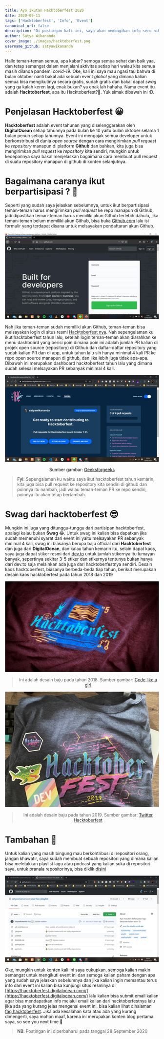 ```yaml
---
title: Ayo ikutan Hacktoberfest 2020
date: 2020-09-11
tags: ['Hacktoberfest', 'Info', 'Event']
canonical_url: false
description: "Di postingan kali ini, saya akan membagikan info seru nih, yaitu Hacktoberfest :D. Apasih Hacktoberfest itu?🤔, yuk simak selengkapnya... "
author: Satya Wikananda
cover_image: ./images/hacktoberfest.png
username_github: satyawikananda
---
```


Hallo teman-teman semua, apa kabar? semoga semua sehat dan baik yaa, dan tetap semangat dalam menjalani aktivitas setiap hari walau kita semua masih dilanda pandemi *covid-19*. Oke, kali ini saya mau ngasi tau bahwa di bulan oktober nanti bakal ada sebuah event *global* yang dimana kalian semua bisa mengikutinya secara gratis, sudah gratis dan bakal dapat *swag* yang ga kalah keren lagi, enak bukan? ya enak lah hahaha. Nama event itu adalah **Hacktoberfest**, apa itu Hacktoberfest?🤔. Yuk simak dibawah ini :D.

# Penjelasan Hacktoberfest 😀

**Hacktoberfest** adalah event tahunan yang diselenggarakan oleh **DigitalOcean** setiap tahunnya pada bulan ke 10 yaitu bulan oktober selama 1 bulan penuh setiap tahunnya. Event ini mengajak semua developer untuk berkonstribusi di dunia *open source* dengan cara mengirimkan *pull request* ke *repository* manapun di platform **Github** dan bahkan, kita juga bisa mengirimkan *pull request* ke *repository* kita sendiri, mungkin untuk kedepannya saya bakal menjelaskan bagaimana cara membuat pull request di suatu repository manapun di github di konten selanjutnya.

# Bagaimana caranya ikut berpartisipasi ? 🤔
Seperti yang sudah saya jelaskan sebelumnya, untuk ikut berpartisipasi teman-teman harus mengirimkan *pull request* ke repo manapun di Github, jadi dipastikan teman-teman harus memiliki akun Github terlebih dahulu, jika teman-teman belum memiliki akun Github, bisa buka [Github.com](https://github.com) lalu isi formulir yang terdapat disana untuk melsayakan pendaftaran akun Github.

![github-landing-page](./images/screenshot-github.jpg)

Nah jika teman-teman sudah memiliki akun Github, teman-teman bisa melsayakan login di situs resmi [Hacktoberfest nya](https://hacktoberfest.digitalocean.com/). Nah sepengelaman ku ikut hacktoberfest tahun lalu, setelah login teman-teman akan diarahkan ke menu dashboard yang berisi poin dimana poin ini adalah jumlah PR kalian di projek open source (repository) di Github dan daftar-daftar repository yang sudah kalian PR dan di app, untuk tahun lalu sih hanya minimal 4 kali PR ke repo open source manapun di github, dan jika lebih juga tidak apa-apa. Dibawah ini merupakan dashboard hacktoberfest tahun lalu yang dimana sudah selesai melsayakan PR sebanyak minimal 4 kali.

![Dashboard Hacktoberfest 2019](./images/dashboard-hacktoberfest.jpg)
<p align="center">Sumber gambar: <a href="https://media.geeksforgeeks.org/wp-content/uploads/20200122000124/hacto.jpeg">Geeksforgeeks</a></p>

> **Fyi**: Sepengalaman ku waktu saya ikut hacktoberfest tahun kemarin, kita juga bisa pull request ke repository kita sendiri di github dan poinnya itu nambah, jadi walau teman-teman PR ke repo sendiri, poinnya itu akan tetap bertambah.

# Swag dari hacktoberfest 😎
Mungkin ini juga yang ditunggu-tunggu dari partisipan hacktoberfest, apalagi kalau bukan **Swag** 😂. Untuk swag ini kalian bisa dapatkan jika sudah memenuhi syarat dari event ini yaitu melsayakan PR sebanyak minimal 4 kali, swag ini biasanya berupa baju official dari **Hacktoberfest** dan juga dari **DigitalOcean**, dan kalau tahun kemarin itu, selain dapat kaos, saya juga dapat stiker resmi dari [dev.to](https://dev.to) untuk jumlah stikernya itu lumayan banyak, sepertinya sekitar 3-5 stiker dan stikernya tentunya bukan hanya dari dev.to saja melainkan ada juga dari hacktoberfestnya sendiri. Desain kaos hacktoberfest, biasanya berbeda-beda tiap tahun, berikut merupakan desain kaos hacktoberfest pada tahun 2018 dan 2019

![Desain baju hacktoberfest 2018](./images/baju-hacktoberfest-2018.jpg)

> <p align="center">Ini adalah desain baju pada tahun 2018. Sumber gambar: <a href="https://miro.medium.com/max/2676/1*orFDyb7o_lTGuNefYvr4xg.png">Code like a girl</a></p>

![Desain baju hacktoberfest 2019](./images/baju-hacktoberfest-2019.jpg)

> <p align="center">Ini adalah desain baju pada tahun 2019. Sumber gambar: <a href="https://pbs.twimg.com/media/ETiblH4XYAAOlV1.jpg">Twitter Hacktoberfest</a></p>

# Tambahan 📝

Untuk kalian yang masih bingung mau berkontribusi di repositori orang, jangan khawatir, saya sudah membuat sebuah repositori yang dimana kalian bisa meletakkan playlist lagu atau podcast yang kalian suka di repositori saya, untuk pranala repositorinya, bisa diklik [disini](https://github.com/satyawikananda/your-fav-playlist)

![Your fav playlist repositori](./images/your-fav-playlist.jpg)

Oke, mungkin untuk konten kali ini saya cukupkan, semoga kalian makin semangat untuk mengikuti event ini dan semoga kalian paham dengan apa yang sudah saya jelaskan sebelumnya dan jika kalian ingin memantau terus info dari event ini kalian bisa kunjungi situs resminya di [https://hacktoberfest.digitalocean.com/](https://hacktoberfest.digitalocean.com/) lalu kalian bisa submit email kalian agar bisa mendapatkan info melalui email kalian dari hacktoberfestnya lalu jika ada yang kurang jelas mengenai event ini, bisa kalian lihat dihalaman [faq hacktoberfest](https://hacktoberfest.digitalocean.com/faq). Jika ada kesalahan kata atau ada yang kurang dimengerti, saya mohon maaf, karena ini merupakan konten blog pertama saya, so see you next time 👋

> **NB**: Postingan ini diperbaharui pada tanggal 28 September 2020
